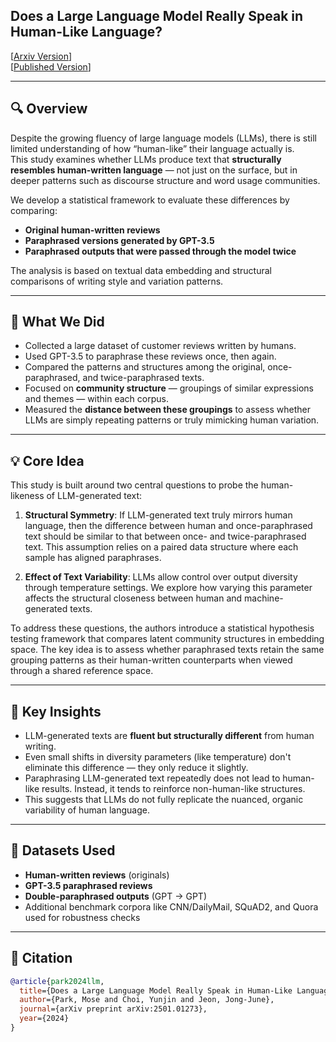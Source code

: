 ## Does a Large Language Model Really Speak in Human-Like Language?

[[Arxiv Version](https://arxiv.org/abs/2501.01273)]  
[[Published Version](https://onlinelibrary.wiley.com/doi/full/10.1002/sta4.70060)]

---

## 🔍 Overview

Despite the growing fluency of large language models (LLMs), there is still limited understanding of how “human-like” their language actually is.  
This study examines whether LLMs produce text that **structurally resembles human-written language** — not just on the surface, but in deeper patterns such as discourse structure and word usage communities.

We develop a statistical framework to evaluate these differences by comparing:

- **Original human-written reviews**
- **Paraphrased versions generated by GPT-3.5**
- **Paraphrased outputs that were passed through the model twice**

The analysis is based on textual data embedding and structural comparisons of writing style and variation patterns.

---

## 🔬 What We Did

- Collected a large dataset of customer reviews written by humans.
- Used GPT-3.5 to paraphrase these reviews once, then again.
- Compared the patterns and structures among the original, once-paraphrased, and twice-paraphrased texts.
- Focused on **community structure** — groupings of similar expressions and themes — within each corpus.
- Measured the **distance between these groupings** to assess whether LLMs are simply repeating patterns or truly mimicking human variation.

---

## 💡 Core Idea

This study is built around two central questions to probe the human-likeness of LLM-generated text:

1. **Structural Symmetry**: If LLM-generated text truly mirrors human language, then the difference between human and once-paraphrased text should be similar to that between once- and twice-paraphrased text. This assumption relies on a paired data structure where each sample has aligned paraphrases.

2. **Effect of Text Variability**: LLMs allow control over output diversity through temperature settings. We explore how varying this parameter affects the structural closeness between human and machine-generated texts.

To address these questions, the authors introduce a statistical hypothesis testing framework that compares latent community structures in embedding space. The key idea is to assess whether paraphrased texts retain the same grouping patterns as their human-written counterparts when viewed through a shared reference space.

---

## 🧠 Key Insights

- LLM-generated texts are **fluent but structurally different** from human writing.
- Even small shifts in diversity parameters (like temperature) don't eliminate this difference — they only reduce it slightly.
- Paraphrasing LLM-generated text repeatedly does not lead to human-like results. Instead, it tends to reinforce non-human-like structures.
- This suggests that LLMs do not fully replicate the nuanced, organic variability of human language.

---

## 📁 Datasets Used

- **Human-written reviews** (originals)
- **GPT-3.5 paraphrased reviews**
- **Double-paraphrased outputs** (GPT → GPT)
- Additional benchmark corpora like CNN/DailyMail, SQuAD2, and Quora used for robustness checks

---

## 🧾 Citation

```bibtex
@article{park2024llm,
  title={Does a Large Language Model Really Speak in Human-Like Language?},
  author={Park, Mose and Choi, Yunjin and Jeon, Jong-June},
  journal={arXiv preprint arXiv:2501.01273},
  year={2024}
}
